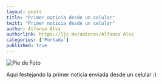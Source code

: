 ```yaml
---
layout: posts
title: "Primer noticia desde un celular"
twitt: "Primer noticia desde un celular"
author: Alfonso Alvz
authorlink: https://ljz.mx/autores/Alfonso Alvz
categories: ['Portada']
published: true
---
```

![Pie de Foto](http://i.imgur.com/sc1e10E.jpg)

Aquí festejando la primer noticia enviada desde un celular :)

